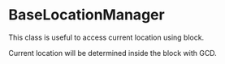 # BaseLocationManager
This class is useful to access current location using block. 

Current location will be determined inside the block with GCD.

